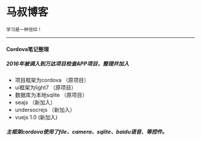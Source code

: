 马叔博客
===================================
    学习是一种信仰！
-----------------------------------
#### Cordova笔记整理
##### 2016年被调入到万达项目检查APP项目，整理并加入
- 项目框架为cordova  （原项目）
- ui框架为light7    （原项目）
- 数据库为本地sqlite （原项目）
- seajs             （新加入）
- undersocrejs      （新加入）
- vuejs 1.0          (新加入)
##### 主框架cordova使用了file、camera、sqlite、baidu语音、等控件。

